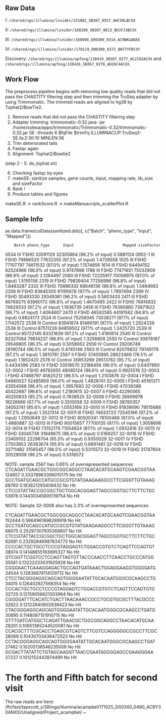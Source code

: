 ## Raw Data

I:   `/shared/ngs/illumina/lsnider/151002_SN367_0557_AHC5HLBCXX` 

II:  `/shared/ngs/illumina/lsnider/160208_SN367_0613_BHJFJ3BCXX`

III: `/shared/ngs/illumina/lsnider/160908_D00300_0314_AC9NKGANXX`

IV: `/shared/ngs/illumina/lsnider/170119_D00300_0372_BH77YFBCXY`

Discovery: `/shared/ngs/illumina/apfong/130419_SN367_0277_AC2192ACXX` and
`/shared/ngs/illumina/apfong/130426_SN367_0278_AD26C4ACXX`.


## Work Flow

The preprocess pipeline begins with removing low quality reads that
did not pass the CHASTITY filtering step and then trimming the TruSeq
adapter by using Trimmomatic. The trimmed reads are aligned to hg38 by
Tophat2/BowTie2. 

1.  Remove reads that did not pass the CHASTITY filtering step
2.  Adapter trimming: trimmomatic-0.32
java -jar /home/solexa/apps/trimmomatic/Trimmomatic-0.32/trimmomatic-0.32.jar SE -threads 6 $fqFile $trimFq ILLUMINACLIP:TruSeq3-SE.fa:2:30:10 MINLEN:36
3.  Trim deteriorated tails
4.  Fastqc again
5. Alignment: Tophat2/Bowtie2

(step 2 - 5: do_tophat.sh)

6. Checking fastqc by eyes
7. makeSE: sanitize samples, gene counts, input, mapping rate, lib_size and sizeFactor
8. Rank !
9. Produce tables and figures

makeSE.R -> rankScore.R -> makeManuscripts_scatterPlot.R


## Sample Info

as.data.frame(colData(sanitized.dds)[, c("Batch", "pheno_type",
"Input", "Mapped")])

        Batch pheno_type      Input                      Mapped sizeFactor
0534       IV       FSHD   33591129   32305864 (96.2% of input)  0.5881124
0952-1    III       FSHD   79896520   77632355 (97.2% of input)  1.4728558
1025      III       FSHD   77107797   74811532 (97.0% of input)  1.1574856
1614      III       FSHD   64494152   62524966 (96.9% of input)  0.9747698
1788      III       FSHD   77471651   75032909 (96.9% of input)  2.1264497
2060      III       FSHD   72225917   70058975 (97.0% of input)  1.5155158
2319      III       FSHD   79839404   77256996 (96.8% of input)  1.8483287
2332      III       FSHD   70886332   68648136 (96.8% of input)  1.5484663
2358      III       FSHD   83645300   81195678 (97.1% of input)  1.7897494
2399       IV       FSHD   30493330   29349361 (96.2% of input)  0.5603433
2411      III       FSHD   86769275   83980172 (96.8% of input)  1.4670495
2422      III       FSHD   76816832   74629333 (97.2% of input)  1.1936739
2456      III       FSHD   76360860   73871622 (96.7% of input)  1.4064607
2470       II       FSHD   46592585   44191562 (94.8% of input)  0.6824173
2524      III    Control   75256045   73038271 (97.1% of input)  1.1142572
2536      III    Control   83941874   81466191 (97.1% of input)  1.2924339
2538      III    Control   87511226   84959502 (97.1% of input)  1.3425720
2539      III    Control   85722145   83321839 (97.2% of input)  1.4190614
2540      III    Control   82327084   79814237 (96.9% of input)  1.3256809
2550       IV    Control   30678187   29549805 (96.3% of input)  0.5058062
2559       IV    Control   29206749   28190744 (96.5% of input)  0.4745146
2563      III    Control   82079832   79749178 (97.2% of input)  1.3810781
2567       II       FSHD   37405895   28623469 (76.5% of input)  1.1852420
2578       IV    Control   30853269   29513762 (95.7% of input)  0.4434396
2583       IV       FSHD   33518570   32186456 (96.0% of input)  0.6407960
32-0002     I       FSHD   49782655   48085124 (96.6% of input)  0.9925516
32-0003     I       FSHD   47468797   45825212 (96.5% of input)  1.2103876
32-0004     I       FSHD   54660027   52485859 (96.0% of input)  1.4828741
32-0005     I       FSHD   45161371   43554568 (96.4% of input)  1.3957693
32-0006     I       FSHD   47039396   45422687 (96.6% of input)  1.2180615
32-0007    II       FSHD   42290565   40250633 (95.2% of input)  0.7638525
32-0008    II       FSHD   26909978   18226666 (67.7% of input)  0.3510058
32-0009    II       FSHD   39780357   34053741 (85.6% of input)  1.0553169
32-0010   III       FSHD   81839090   79515686 (97.2% of input)  1.3521314
32-0011   III       FSHD   74633723   72545166 (97.2% of input)  1.2950849
32-0012   III       FSHD   80500341   78100468 (97.0% of input)  1.4860887
32-0013   III       FSHD   80015657   77700135 (97.1% of input)  1.3058698
32-0014   III       FSHD   73152179   71054624 (97.1% of input)  1.0932416
32-0015    IV       FSHD   33045736   31849675 (96.4% of input)  0.5169257
32-0016    IV       FSHD   23409102   22298704 (95.3% of input)  0.9350029
32-0017    IV       FSHD   27503853   26383674 (95.9% of input)  0.6891481
32-0018    IV       FSHD   32711482   31565457 (96.5% of input)  0.5315573
32-0019    IV       FSHD   31747604   30529008 (96.2% of input)  0.5316572

NOTE: sample 2567 has 0.65% of overrepresented sequences
CTCAGATTGAACGCTGGCGGCAGGCCTAACACATGCAAGTCGAACGGTAA	124857	0.33378963396010175	No Hit
GCCTGATGCAGCCATGCCGCGTGTATGAAGAAGGCCTTCGGGTTGTAAAG	68760	0.183821293408432	No Hit
CTCCGTATTACCGCGGCTGCTGGCACGGAGTTAGCCGGTGCTTCTTCTGC	53978
0.14430345805119754	No Hit

NOTE: Sample 32-0008 also has 2.3%  of overrepresented sequences

CTCAGATTGAACGCTGGCGGCAGGCCTAACACATGCAAGTCGAACGGTAA	152444	0.5664961896289918	No Hit
GCCTGATGCAGCCATGCCGCGTGTATGAAGAAGGCCTTCGGGTTGTAAAG	68075	0.25297307935368807	No Hit
CTCCGTATTACCGCGGCTGCTGGCACGGAGTTAGCCGGTGCTTCTTCTGC	62681	0.23292846987834773	No Hit
CCCCACTGCTGCCTCCCGTAGGAGTCTGGACCGTGTCTCAGTTCCAGTGT	38074	0.14148655193995327	No Hit
GTCGGTTCGGTCCTCCAGTTAGTGTTACCCAACCTTCAACCTGCCCATGG	35581	0.13222233031925928	No Hit
CGGGAACTCAAAGGAGACTGCCAGTGATAAACTGGAGGAAGGTGGGGATG	34544	0.12836874114129712	No Hit
CTCCTACGGGAGGCAGCAGTGGGGAATATTGCACAATGGGCGCAAGCCTG	34015	0.126402927568354	No Hit
CCCACTGCTGCCTCCCGTAGGAGTCTGGACCGTGTCTCAGTTCCAGTGTG	32720	0.12159058621303964	No Hit
CGGGGATTTCACATCTGACTTAACAAACCGCCTGCGTGCGCTTTACGCCC	32622	0.12122640902939423	No Hit
CTACGGGAGGCAGCAGTGGGGAATATTGCACAATGGGCGCAAGCCTGATG	30895	0.1148087151910715	No Hit
GTTTGATCATGGCTCAGATTGAACGCTGGCGGCAGGCCTAACACATGCAA	29201	0.10851365244520081	No Hit
CCACGCTTTCGCACCTGAGCGTCAGTCTTCGTCCAGGGGGCCGCCTTCGC	28069	0.10430703436472523	No Hit
CCTACGGGAGGCAGCAGTGGGGAATATTGCACAATGGGCGCAAGCCTGAT	27462	0.10205136548235008	No Hit
GCGACTTATATTCTGTAGCAAGGTTAACCGAATAGGGGAGCCGAAGGGAA	27237	0.1012152443974499	No Hit

# The forth and Fifth batch for second visit
The raw reads are here: /fh/fast/tapscott_s/SR/ngs/illumina/acampbel/171025_D00300_0490_ACBY30ANXX/Unaligned/Project_acampbel/
~                                       
